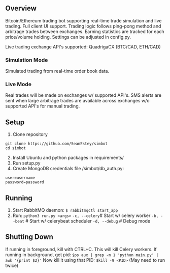 ## Overview

Bitcoin/Ethereum trading bot supporting real-time trade simulation and live trading. Full client UI support. Trading logic follows ping-pong method and arbitrage trades between exchanges. Earning statistics are tracked for each price/volume holding. Settings can be adjusted in config.py.

Live trading exchange API's supported: QuadrigaCX (BTC/CAD, ETH/CAD)

### Simulation Mode

Simulated trading from real-time order book data.

### Live Mode

Real trades will be made on exchanges w/ supported API's. SMS alerts are sent when large arbitrage trades are available across exchanges w/o supported API's for manual trading.

## Setup

1. Clone repository
```
git clone https://github.com/SeanEstey/simbot
cd simbot
```
2. Install Ubuntu and python packages in requirements/
3. Run setup.py
4. Create MongoDB credentials file /simbot/db_auth.py:
```
user=username
password=password
```

## Running

1. Start RabbitMQ daemon:
`$ rabbitmqctl start_app`
2. Run:
`python3 run.py <args>`
`-c, --celery`# Start w/ celery worker
`-b, --beat`  # Start w/ celerybeat scheduler
`-d, --debug` # Debug mode

## Shutting Down

If running in foreground, kill with CTRL+C. This will kill Celery workers.
If running in background, get pid:
`$ps aux | grep -m 1 'python main.py' | awk '{print $2}'`
Now kill it using that PID:
`$kill -9 <PID>`
(May need to run twice)
